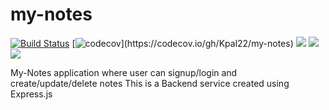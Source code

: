 # my-notes

[![Build Status](https://travis-ci.com/Kpal22/my-notes.svg?style=popout)](https://travis-ci.com/Kpal22/my-notes)
[![codecov](https://codecov.io/gh/Kpal22/my-notes/branch/main/graph/badge.svg?)](https://codecov.io/gh/Kpal22/my-notes)
![](https://img.shields.io/github/last-commit/Kpal22/my-notes.svg?style=popout)
![](https://img.shields.io/github/repo-size/Kpal22/my-notes.svg?style=popout)
![](https://img.shields.io/snyk/vulnerabilities/github/Kpal22/my-notes.svg?style=popout)

My-Notes application where user can signup/login and create/update/delete notes
This is a Backend service created using Express.js


